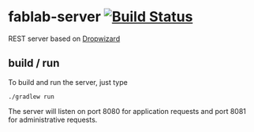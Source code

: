 # fablab-server [![Build Status](https://travis-ci.org/FAU-Inf2/fablab-server.svg?branch=master)](https://travis-ci.org/FAU-Inf2/fablab-server)


REST server based on [Dropwizard](http://www.dropwizard.io)

## build / run

To build and run the server, just type

    ./gradlew run

The server will listen on port 8080 for application requests and port 8081 for administrative requests.


    
    
